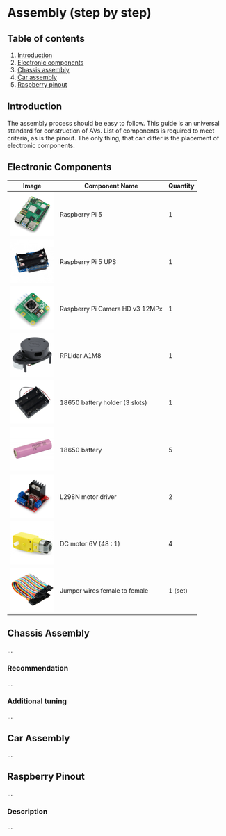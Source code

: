 # Assembly (step by step)

## Table of contents
1. [Introduction](#introduction)
2. [Electronic components](#electronic-components)
3. [Chassis assembly](#chassis-assembly)
4. [Car assembly](#car-assembly)
5. [Raspberry pinout](#pi-pinout)

## Introduction <a name="introduction"></a>
The assembly process should be easy to follow. This guide is an universal standard for construction of AVs. List of components is required to meet criteria, as is the pinout. The only thing, that can differ is the placement of electronic components.

## Electronic Components <a name="electronic-components"></a>
| Image                                   | Component Name     | Quantity |
|-----------------------------------------|--------------------|----------|
| <img src="imgs/raspberry-pi.png" width="100" /> | Raspberry Pi 5 | 1 |
| <img src="imgs/raspberry-pi-ups.png" width="100" /> | Raspberry Pi 5 UPS | 1 |
| <img src="imgs/raspberry-pi-camera.png" width="100" /> | Raspberry Pi Camera HD v3 12MPx | 1 |
| <img src="imgs/rplidar.png" width="100" /> | RPLidar A1M8 | 1 |
| <img src="imgs/18650-battery-holder.png" width="100" /> | 18650 battery holder (3 slots) | 1 |
| <img src="imgs/18650-battery.png" width="100" /> | 18650 battery | 5 |
| <img src="imgs/l298n.png" width="100" /> | L298N motor driver | 2 |
| <img src="imgs/dc-motor.png" width="100" /> | DC motor 6V (48 : 1) | 4 |
| <img src="imgs/jumper-wires.png" width="100" /> | Jumper wires female to female | 1 (set) |

## Chassis Assembly <a name="chassis-assembly"></a>
...

### Recommendation
...

### Additional tuning
...

## Car Assembly <a name="car-assembly"></a>
...

## Raspberry Pinout <a name="pi-pinout"></a>
...

### Description
...